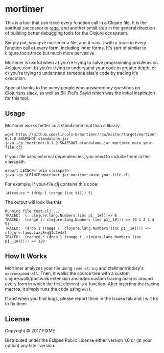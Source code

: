 # mortimer

This is a tool that can trace every function call in a Clojure file. It is the spiritual successor to [rage](https://github.com/lincoln-b/rage), and another small step in the general direction of building better debugging tools for the Clojure ecosystem.

Simply put, you give mortimer a file, and it runs it with a trace in every function call of every form, including inner forms. It's sort of similar to clojure.tools.trace but much more pervasive.

Mortimer is useful when a) you're trying to solve programming problems on 4clojure.com, b) you're trying to understand your code in greater depth, or c) you're trying to understand someone else's code by tracing it's execution.

Special thanks to the many people who answered my questions on Clojurians slack, as well as Bill Piel's [Sayid](https://github.com/bpiel/sayid) which was the initial inspiration for this tool.

## Usage

Mortimer works better as a standalone tool than a library.

    wget https://github.com/lincoln-b/mortimer/raw/master/target/mortimer-0.1.0-SNAPSHOT-standalone.jar
    java -cp :mortimer-0.1.0-SNAPSHOT-standalone.jar mortimer.main your-file.clj

If your file uses external dependencies, you need to include them in the classpath.

    export LEINCP=`lein classpath`
    java -cp $LEINCP:mortimer.jar mortimer.main your-file.clj

For example, if your-file.clj contains this code:

    (#(reduce * (drop 1 (range (inc %)))) 5)

The output will look like this:

    Running file test.clj ...
    TRACED:  (. clojure.lang.Numbers (inc p1__1#)) => 6
    TRACED:  (range (. clojure.lang.Numbers (inc p1__1#))) => (0 1 2 3 4 5)
    TRACED:  (drop 1 (range (. clojure.lang.Numbers (inc p1__1#)))) => clojure.lang.LazySeq@1c3e4a2
    TRACED:  (reduce * (drop 1 (range (. clojure.lang.Numbers (inc p1__1#))))) => 120

## How It Works

Mortimer analyzes your file using `read-string` and ztellman/riddley's `macroexpand-all`. Then, it walks the source tree with a custom clojure.walk/postwalk extension and adds custom tracing macros around every form in which the first element is a function. After inserting the tracing macros, it simply runs the code using `eval`. 

If and when you find bugs, please report them in the Issues tab and I will try to fix them.

## License

Copyright © 2017 FIXME

Distributed under the Eclipse Public License either version 1.0 or (at
your option) any later version.
